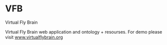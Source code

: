 VFB
===

Virtual Fly Brain

Virtual Fly Brain web application and ontology + resourses. For demo please visit www.virtualflybrain.org

